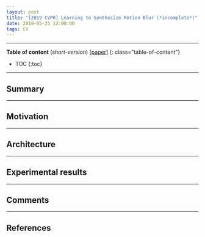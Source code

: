 ```yaml
---
layout: post
title: "[2019 CVPR] Learning to Synthesize Motion Blur (*incomplete*)"
date: 2019-05-25 12:00:00
tags: CV 
---
```


<!--more-->

---

**Table of content** (*short-version*)
[[paper]](https://arxiv.org/pdf/1811.11745.pdf)
{: class="table-of-content"}
* TOC
{:toc}

---

## Summary

---

## Motivation

---

## Architecture

---
  
## Experimental results

---

## Comments

---

## References

